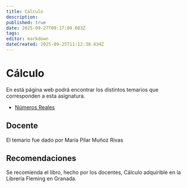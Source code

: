 ```yaml
---
title: Cálculo
description: 
published: true
date: 2025-09-27T09:17:09.083Z
tags: 
editor: markdown
dateCreated: 2025-09-25T11:12:38.434Z
---
```


# Cálculo
En está página web podrá encontrar los distintos temarios que corresponden a esta asignatura.

- [Números Reales](tema1)




## Docente
El temario fue dado por María Pilar Muñoz Rivas

## Recomendaciones
Se recomienda el libro, hecho por los docentes, Cálculo adquirible en la Librería Fleming en Granada.